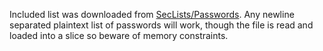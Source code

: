 Included list was downloaded from [SecLists/Passwords](https://github.com/danielmiessler/SecLists/blob/master/Passwords/Common-Credentials/10-million-password-list-top-1000000.txt). Any newline separated plaintext list of passwords will work, though the file is read and loaded into a slice so beware of memory constraints.
